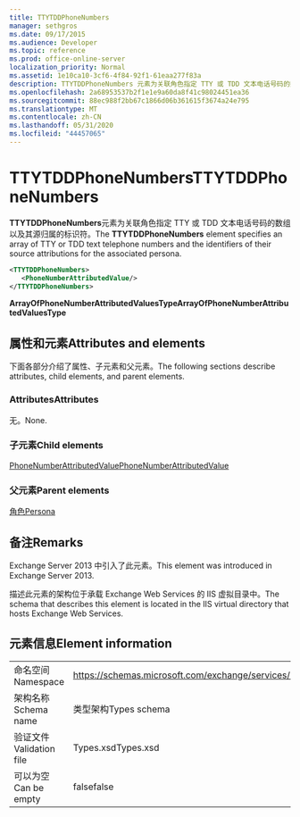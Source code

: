 ```yaml
---
title: TTYTDDPhoneNumbers
manager: sethgros
ms.date: 09/17/2015
ms.audience: Developer
ms.topic: reference
ms.prod: office-online-server
localization_priority: Normal
ms.assetid: 1e10ca10-3cf6-4f84-92f1-61eaa277f83a
description: TTYTDDPhoneNumbers 元素为关联角色指定 TTY 或 TDD 文本电话号码的数组以及其源归属的标识符。
ms.openlocfilehash: 2a68953537b2f1e1e9a60da8f41c98024451ea36
ms.sourcegitcommit: 88ec988f2bb67c1866d06b361615f3674a24e795
ms.translationtype: MT
ms.contentlocale: zh-CN
ms.lasthandoff: 05/31/2020
ms.locfileid: "44457065"
---
```

# <a name="ttytddphonenumbers"></a><span data-ttu-id="0c4d4-103">TTYTDDPhoneNumbers</span><span class="sxs-lookup"><span data-stu-id="0c4d4-103">TTYTDDPhoneNumbers</span></span>

<span data-ttu-id="0c4d4-104">**TTYTDDPhoneNumbers**元素为关联角色指定 TTY 或 TDD 文本电话号码的数组以及其源归属的标识符。</span><span class="sxs-lookup"><span data-stu-id="0c4d4-104">The **TTYTDDPhoneNumbers** element specifies an array of TTY or TDD text telephone numbers and the identifiers of their source attributions for the associated persona.</span></span> 
  
```XML
<TTYTDDPhoneNumbers>
   <PhoneNumberAttributedValue/>
</TTYTDDPhoneNumbers>
```

 <span data-ttu-id="0c4d4-105">**ArrayOfPhoneNumberAttributedValuesType**</span><span class="sxs-lookup"><span data-stu-id="0c4d4-105">**ArrayOfPhoneNumberAttributedValuesType**</span></span>
## <a name="attributes-and-elements"></a><span data-ttu-id="0c4d4-106">属性和元素</span><span class="sxs-lookup"><span data-stu-id="0c4d4-106">Attributes and elements</span></span>

<span data-ttu-id="0c4d4-107">下面各部分介绍了属性、子元素和父元素。</span><span class="sxs-lookup"><span data-stu-id="0c4d4-107">The following sections describe attributes, child elements, and parent elements.</span></span>
  
### <a name="attributes"></a><span data-ttu-id="0c4d4-108">Attributes</span><span class="sxs-lookup"><span data-stu-id="0c4d4-108">Attributes</span></span>

<span data-ttu-id="0c4d4-109">无。</span><span class="sxs-lookup"><span data-stu-id="0c4d4-109">None.</span></span>
  
### <a name="child-elements"></a><span data-ttu-id="0c4d4-110">子元素</span><span class="sxs-lookup"><span data-stu-id="0c4d4-110">Child elements</span></span>

[<span data-ttu-id="0c4d4-111">PhoneNumberAttributedValue</span><span class="sxs-lookup"><span data-stu-id="0c4d4-111">PhoneNumberAttributedValue</span></span>](phonenumberattributedvalue.md)
  
### <a name="parent-elements"></a><span data-ttu-id="0c4d4-112">父元素</span><span class="sxs-lookup"><span data-stu-id="0c4d4-112">Parent elements</span></span>

[<span data-ttu-id="0c4d4-113">角色</span><span class="sxs-lookup"><span data-stu-id="0c4d4-113">Persona</span></span>](persona.md)
  
## <a name="remarks"></a><span data-ttu-id="0c4d4-114">备注</span><span class="sxs-lookup"><span data-stu-id="0c4d4-114">Remarks</span></span>

<span data-ttu-id="0c4d4-115">Exchange Server 2013 中引入了此元素。</span><span class="sxs-lookup"><span data-stu-id="0c4d4-115">This element was introduced in Exchange Server 2013.</span></span>
  
<span data-ttu-id="0c4d4-116">描述此元素的架构位于承载 Exchange Web Services 的 IIS 虚拟目录中。</span><span class="sxs-lookup"><span data-stu-id="0c4d4-116">The schema that describes this element is located in the IIS virtual directory that hosts Exchange Web Services.</span></span>
  
## <a name="element-information"></a><span data-ttu-id="0c4d4-117">元素信息</span><span class="sxs-lookup"><span data-stu-id="0c4d4-117">Element information</span></span>

|||
|:-----|:-----|
|<span data-ttu-id="0c4d4-118">命名空间</span><span class="sxs-lookup"><span data-stu-id="0c4d4-118">Namespace</span></span>  <br/> |https://schemas.microsoft.com/exchange/services/2006/types  <br/> |
|<span data-ttu-id="0c4d4-119">架构名称</span><span class="sxs-lookup"><span data-stu-id="0c4d4-119">Schema name</span></span>  <br/> |<span data-ttu-id="0c4d4-120">类型架构</span><span class="sxs-lookup"><span data-stu-id="0c4d4-120">Types schema</span></span>  <br/> |
|<span data-ttu-id="0c4d4-121">验证文件</span><span class="sxs-lookup"><span data-stu-id="0c4d4-121">Validation file</span></span>  <br/> |<span data-ttu-id="0c4d4-122">Types.xsd</span><span class="sxs-lookup"><span data-stu-id="0c4d4-122">Types.xsd</span></span>  <br/> |
|<span data-ttu-id="0c4d4-123">可以为空</span><span class="sxs-lookup"><span data-stu-id="0c4d4-123">Can be empty</span></span>  <br/> |<span data-ttu-id="0c4d4-124">false</span><span class="sxs-lookup"><span data-stu-id="0c4d4-124">false</span></span>  <br/> |
   

